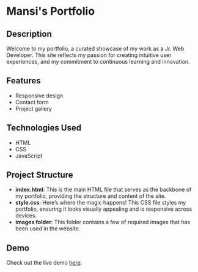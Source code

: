 # Mansi's Portfolio
## Description
Welcome to my portfolio, a curated showcase of my work as a Jr. Web Developer. This site reflects my passion for creating intuitive user experiences, and my commitment to continuous learning and innovation.
## Features
- Responsive design
- Contact form
- Project gallery
## Technologies Used
- HTML
- CSS
- JavaScript
## Project Structure
- **index.html**: This is the main HTML file that serves as the backbone of my portfolio, providing the structure and content of the site.
- **style.css**: Here’s where the magic happens! This CSS file styles my portfolio, ensuring it looks visually appealing and is responsive across devices.
- **images folder**: This folder contains a few of required images that has been used in the website.
## Demo
Check out the live demo <a href="https://pandeymansi.github.io/mansi-pf.github.io/">here</a>.
